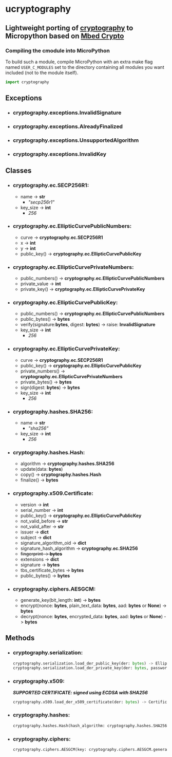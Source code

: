 # ucryptography

Lightweight porting of [cryptography](https://github.com/pyca/cryptography)  to Micropython based on [Mbed Crypto](https://github.com/ARMmbed/mbed-crypto/)
---------------

### Compiling the cmodule into MicroPython

To build such a module, compile MicroPython with an extra make flag named ```USER_C_MODULES``` set to the directory containing all modules you want included (not to the module itself).

```python
import cryptography
```

## Exceptions

- ### **cryptography.exceptions.InvalidSignature**
- ### **cryptography.exceptions.AlreadyFinalized**
- ### **cryptography.exceptions.UnsupportedAlgorithm**
- ### **cryptography.exceptions.InvalidKey**

## Classes

- ### **cryptography.ec.SECP256R1**:
    - name -> **str**
        - _"secp256r1"_
    - key_size -> **int**
        - _256_

- ### **cryptography.ec.EllipticCurvePublicNumbers**:
    - curve -> **cryptography.ec.SECP256R1**
    - x -> **int**
    - y -> **int**
    - public_key() -> **cryptography.ec.EllipticCurvePublicKey**

- ### **cryptography.ec.EllipticCurvePrivateNumbers**:
    - public_numbers() -> **cryptography.ec.EllipticCurvePublicNumbers**
    - private_value -> **int**
    - private_key() -> **cryptography.ec.EllipticCurvePrivateKey**

- ### **cryptography.ec.EllipticCurvePublicKey**:
    - public_numbers() -> **cryptography.ec.EllipticCurvePublicNumbers**
    - public_bytes() -> **bytes**
    - verify(signature:**bytes**, digest: **bytes**) -> raise: **InvalidSignature**
    - key_size -> **int**
        - _256_

- ### **cryptography.ec.EllipticCurvePrivateKey**:
    - curve -> **cryptography.ec.SECP256R1**
    - public_key() -> **cryptography.ec.EllipticCurvePublicKey**
    - private_numbers() -> **cryptography.ec.EllipticCurvePrivateNumbers**
    - private_bytes() -> **bytes**
    - sign(digest: **bytes**) -> **bytes**
    - key_size -> **int**
        - _256_

- ### **cryptography.hashes.SHA256**:
    - name -> **str**
        - _"sha256"_
    - key_size -> **int**
        - _256_

- ### **cryptography.hashes.Hash**:
    - algorithm -> **cryptography.hashes.SHA256**
    - update(data: **bytes**)
    - copy() -> **cryptography.hashes.Hash**
    - finalize() -> **bytes**

- ### **cryptography.x509.Certificate**:
    - version -> **int**
    - serial_number -> **int**
    - public_key() -> **cryptography.ec.EllipticCurvePublicKey**
    - not_valid_before -> **str**
    - not_valid_after -> **str**
    - issuer -> **dict**
    - subject -> **dict**
    - signature_algorithm_oid -> **dict**
    - signature_hash_algorithm -> **cryptography.ec.SHA256**
    - ~~fingerprint -> **bytes**~~
    - extensions -> **dict**
    - signature -> **bytes**
    - tbs_certificate_bytes -> **bytes**
    - public_bytes() -> **bytes**

- ### **cryptography.ciphers.AESGCM**:
    - generate_key(bit_length: **int**) -> **bytes**
    - encrypt(nonce: **bytes**, plain_text_data: **bytes**, aad: **bytes** or **None**) -> **bytes**
    - decrypt(nonce: **bytes**, encrypted_data: **bytes**, aad: **bytes** or **None**) -> **bytes**

## Methods

- ### **cryptography.serialization**:
    ```python
    cryptography.serialization.load_der_public_key(der: bytes) -> EllipticCurvePublicKey
    cryptography.serialization.load_der_private_key(der: bytes, password: bytes) -> EllipticCurvePrivateKey
    ```
- ### **cryptography.x509**:
    **_SUPPORTED CERTIFICATE: signed using ECDSA with SHA256_**
    ```python
    cryptography.x509.load_der_x509_certificate(der: bytes) -> Certificate
    ```
- ### **cryptography.hashes**:
    ```python
    cryptography.hashes.Hash(hash_algorithm: cryptography.hashes.SHA256()) -> Hash
    ```
- ### **cryptography.ciphers**:
    ```python
    cryptography.ciphers.AESGCM(key: cryptography.ciphers.AESGCM.generate_key(256)) -> AESGCM
    ```
